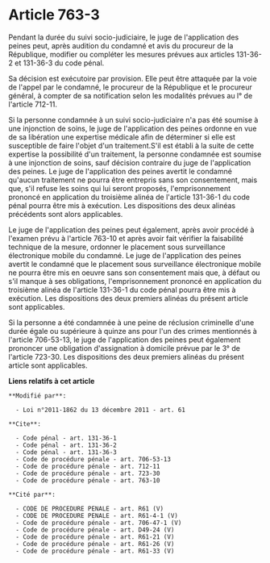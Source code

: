 # Article 763-3

Pendant la durée du suivi socio-judiciaire, le juge de l'application des peines peut, après audition du condamné et avis du
procureur de la République, modifier ou compléter les mesures prévues aux articles 131-36-2 et 131-36-3 du code pénal.

Sa décision est exécutoire par provision. Elle peut être attaquée par la voie de l'appel par le condamné, le procureur de la
République et le procureur général, à compter de sa notification selon les modalités prévues au l° de l'article 712-11.

Si la personne condamnée à un suivi socio-judiciaire n'a pas été soumise à une injonction de soins, le juge de l'application
des peines ordonne en vue de sa libération une expertise médicale afin de déterminer si elle est susceptible de faire l'objet
d'un traitement.S'il est établi à la suite de cette expertise la possibilité d'un traitement, la personne condamnée est
soumise à une injonction de soins, sauf décision contraire du juge de l'application des peines. Le juge de l'application des
peines avertit le condamné qu'aucun traitement ne pourra être entrepris sans son consentement, mais que, s'il refuse les
soins qui lui seront proposés, l'emprisonnement prononcé en application du troisième alinéa de l'article 131-36-1 du code
pénal pourra être mis à exécution. Les dispositions des deux alinéas précédents sont alors applicables.

Le juge de l'application des peines peut également, après avoir procédé à l'examen prévu à l'article 763-10 et après avoir
fait vérifier la faisabilité technique de la mesure, ordonner le placement sous surveillance électronique mobile du condamné.
Le juge de l'application des peines avertit le condamné que le placement sous surveillance électronique mobile ne pourra être
mis en oeuvre sans son consentement mais que, à défaut ou s'il manque à ses obligations, l'emprisonnement prononcé en
application du troisième alinéa de l'article 131-36-1 du code pénal pourra être mis à exécution. Les dispositions des deux
premiers alinéas du présent article sont applicables.

Si la personne a été condamnée à une peine de réclusion criminelle d'une durée égale ou supérieure à quinze ans pour l'un des
crimes mentionnés à l'article 706-53-13, le juge de l'application des peines peut également prononcer une obligation
d'assignation à domicile prévue par le 3° de l'article 723-30. Les dispositions des deux premiers alinéas du présent article
sont applicables.

**Liens relatifs à cet article**

	**Modifié par**:

	  - Loi n°2011-1862 du 13 décembre 2011 - art. 61

	**Cite**:

	  - Code pénal - art. 131-36-1
	  - Code pénal - art. 131-36-2
	  - Code pénal - art. 131-36-3
	  - Code de procédure pénale - art. 706-53-13
	  - Code de procédure pénale - art. 712-11
	  - Code de procédure pénale - art. 723-30
	  - Code de procédure pénale - art. 763-10

	**Cité par**:

	  - CODE DE PROCEDURE PENALE - art. R61 (V)
	  - CODE DE PROCEDURE PENALE - art. R61-4-1 (V)
	  - Code de procédure pénale - art. 706-47-1 (V)
	  - Code de procédure pénale - art. D49-24 (V)
	  - Code de procédure pénale - art. R61-21 (V)
	  - Code de procédure pénale - art. R61-26 (V)
	  - Code de procédure pénale - art. R61-33 (V)
